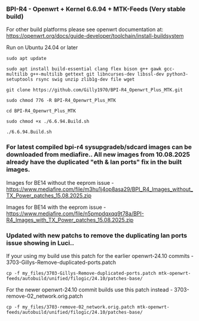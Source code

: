 ### BPI-R4 - Openwrt + Kernel 6.6.94 + MTK-Feeds (Very stable build)

For other build platforms please see openwrt documentation at: https://openwrt.org/docs/guide-developer/toolchain/install-buildsystem

Run on Ubuntu 24.04 or later

`sudo apt update`

`sudo apt install build-essential clang flex bison g++ gawk gcc-multilib g++-multilib gettext git libncurses-dev libssl-dev python3-setuptools rsync swig unzip zlib1g-dev file wget`

`git clone https://github.com/Gilly1970/BPI-R4_Openwrt_Plus_MTK.git`

`sudo chmod 776 -R BPI-R4_Openwrt_Plus_MTK`

`cd BPI-R4_Openwrt_Plus_MTK`

`sudo chmod +x ./6.6.94.Build.sh`

`./6.6.94.Build.sh`

### For latest compiled bpi-r4 sysupgradeb/sdcard images can be downloaded from mediafire.. All new images from 10.08.2025 already have the duplicated "eth & lan ports" fix in the built images.

Images for BE14 without the eeprom issue - https://www.mediafire.com/file/m3hu1j4op8asa29/BPI_R4_Images_without_TX_Power_patches_15.08.2025.zip

Images for BE14 with the eeprom issue - https://www.mediafire.com/file/n5pmpdqxqq9t78a/BPI-R4_Images_with_TX_Power_patches_15.08.2025.zip

### Updated with new patchs to remove the duplicating lan ports issue showing in Luci..

If your using my build use this patch for the earlier openwrt-24.10 commits - 3703-Gillys-Remove-duplicated-ports.patch

`cp -f my_files/3703-Gillys-Remove-duplicated-ports.patch mtk-openwrt-feeds/autobuild/unified/filogic/24.10/patches-base/`

For the newer openwrt-24.10 commit builds use this patch instead - 3703-remove-02_network.orig.patch

`cp -f my_files/3703-remove-02_network.orig.patch mtk-openwrt-feeds/autobuild/unified/filogic/24.10/patches-base/`
